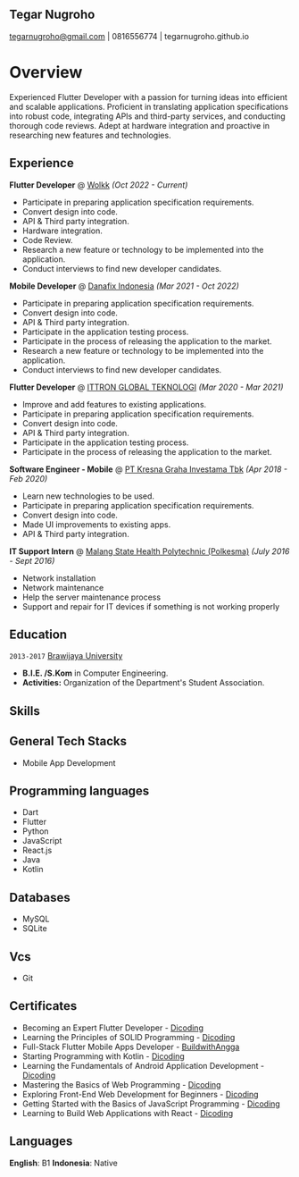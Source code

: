 ## Tegar Nugroho
tegarnugroho@gmail.com | 0816556774 | tegarnugroho.github.io

# Overview

Experienced Flutter Developer with a passion for turning ideas into efficient and scalable applications. Proficient in translating application specifications into robust code, integrating APIs and third-party services, and conducting thorough code reviews. Adept at hardware integration and proactive in researching new features and technologies.


## Experience



**Flutter Developer** @ [Wolkk](https://www.linkedin.com/company/wolkk/) _(Oct 2022 - Current)_

- Participate in preparing application specification requirements. 
- Convert design into code. 
- API & Third party integration. 
- Hardware integration. 
- Code Review. 
- Research a new feature or technology to be implemented into the application.
- Conduct interviews to find new developer candidates.


**Mobile Developer** @ [Danafix Indonesia](https://www.linkedin.com/company/danafixindonesia/) _(Mar 2021 - Oct 2022)_

- Participate in preparing application specification requirements. 
- Convert design into code. 
- API & Third party integration. 
- Participate in the application testing process. 
- Participate in the process of releasing the application to the market. 
- Research a new feature or technology to be implemented into the application.
- Conduct interviews to find new developer candidates.


**Flutter Developer** @ [ITTRON GLOBAL TEKNOLOGI](https://www.linkedin.com/company/ittron-global-teknologi/) _(Mar 2020 - Mar 2021)_

- Improve and add features to existing applications. 
- Participate in preparing application specification requirements. 
- Convert design into code. 
- API & Third party integration. 
- Participate in the application testing process. 
- Participate in the process of releasing the application to the market.


**Software Engineer - Mobile** @ [PT Kresna Graha Investama Tbk](https://www.linkedin.com/company/pt-kresna-graha-investama-tbk/) _(Apr 2018 - Feb 2020)_

- Learn new technologies to be used. 
- Participate in preparing application specification requirements. 
- Convert design into code. 
- Made UI improvements to existing apps. 
- API & Third party integration.


**IT Support Intern** @ [Malang State Health Polytechnic (Polkesma)](https://www.linkedin.com/company/politeknik-kesehatan-kemenkes-malang/) _(July 2016 - Sept 2016)_

- Network installation
- Network maintenance
- Help the server maintenance process
- Support and repair for IT devices if something is not working properly


## Education

`2013-2017` [Brawijaya University](https://ub.ac.id/)
- **B.I.E. /S.Kom** in Computer Engineering.
- **Activities:** Organization of the Department's Student Association.

## Skills

## General Tech Stacks
- Mobile App Development

## Programming languages
- Dart
- Flutter
- Python
- JavaScript
- React.js
- Java
- Kotlin

## Databases
- MySQL
- SQLite

## Vcs
- Git


## Certificates
- Becoming an Expert Flutter Developer - [Dicoding](https://www.dicoding.com/certificates/4EXG6WGMDZRL)
- Learning the Principles of SOLID Programming - [Dicoding](https://www.dicoding.com/certificates/4EXG6W23QZRL)
- Full-Stack Flutter Mobile Apps Developer - [BuildwithAngga](https://buildwithangga.com/talent/tegarnugroho/full-stack-flutter-mobile-apps-developer)
- Starting Programming with Kotlin - [Dicoding](https://www.dicoding.com/certificates/GRX5LL8E3P0M)
- Learning the Fundamentals of Android Application Development - [Dicoding](https://www.dicoding.com/certificates/RVZK60E5OZD5)
- Mastering the Basics of Web Programming - [Dicoding](https://www.dicoding.com/certificates/07Z6RQR4JPQR)
- Exploring Front-End Web Development for Beginners - [Dicoding](https://www.dicoding.com/certificates/0LZ01E9R0P65)
- Getting Started with the Basics of JavaScript Programming - [Dicoding](https://www.dicoding.com/certificates/81P2G61NNPOY)
- Learning to Build Web Applications with React - [Dicoding](https://www.dicoding.com/certificates/4EXG5LN6QXRL)

## Languages
**English**: B1
**Indonesia**: Native